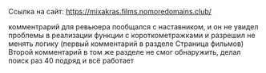 Ссылка на сайт: https://mixakras.films.nomoredomains.club/

комментрарий для ревьюера
пообщался с наставником, и он не увидел проблемы в реализации функции с короткометражками
и разрешил не менять логику
(первый комментарий в разделе Страница фильмов)
Второй комментарий в том же разделе   не смог обнаружить, делал поиск раз 40 подряд и всё работает
